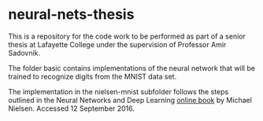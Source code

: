# neural-nets-thesis
This is a repository for the code work to be performed as part of a senior thesis at Lafayette College under the supervision of Professor Amir Sadovnik.

The folder basic contains implementations of the neural network that will be trained to recognize digits from the MNIST data set.

The implementation in the nielsen-mnist subfolder follows the steps outlined in the Neural Networks and Deep Learning [online book](http://neuralnetworksanddeeplearning.com/chap1.html#learning_with_gradient_descent) by Michael Nielsen. Accessed 12 September 2016.
